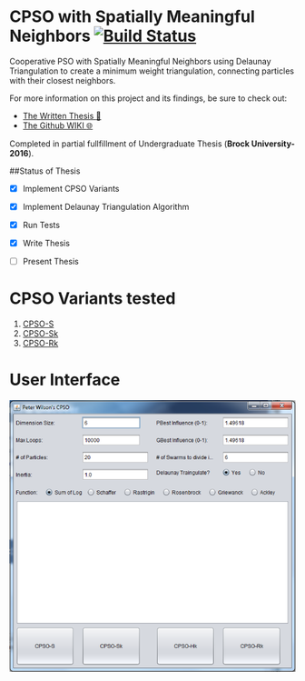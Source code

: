 # CPSO with Spatially Meaningful Neighbors  [![Build Status](https://travis-ci.org/Peter-Wilson/CPSO.svg?branch=develop)](https://travis-ci.org/Peter-Wilson/CPSO)
Cooperative PSO with Spatially Meaningful Neighbors using Delaunay Triangulation to create a minimum weight triangulation, connecting particles with their closest neighbors. 

For more information on this project and its findings, be sure to check out:
- [The Written Thesis :open_file_folder:](https://github.com/Peter-Wilson/CPSO-with-Spatially-Meaningful-Neighbors/blob/master/thesis/4F90_Peter_Wilson_CPSO.pdf)
- [The Github WIKI :globe_with_meridians:](https://github.com/Peter-Wilson/CPSO/wiki)  

Completed in partial fullfillment of Undergraduate Thesis (**Brock University- 2016**).

##Status of Thesis
- [x] Implement CPSO Variants
- [x] Implement Delaunay Triangulation Algorithm
- [x] Run Tests
- [x] Write Thesis
- [ ] Present Thesis





# CPSO Variants tested
1. [CPSO-S](https://github.com/Peter-Wilson/CPSO/wiki/CPSO-S)
2. [CPSO-Sk](https://github.com/Peter-Wilson/CPSO/wiki/CPSO-Sk)
3. [CPSO-Rk](https://github.com/Peter-Wilson/CPSO/wiki/CPSO-Rk)
 


# User Interface
![ui mockup](https://github.com/Peter-Wilson/CPSO/blob/develop/pictures/UI%20Mockup/finished_ui.png)
